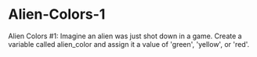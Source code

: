 # Alien-Colors-1
Alien Colors #1: Imagine an alien was just shot down in a game. Create a variable called alien_color and assign it a value of 'green', 'yellow', or 'red'.
